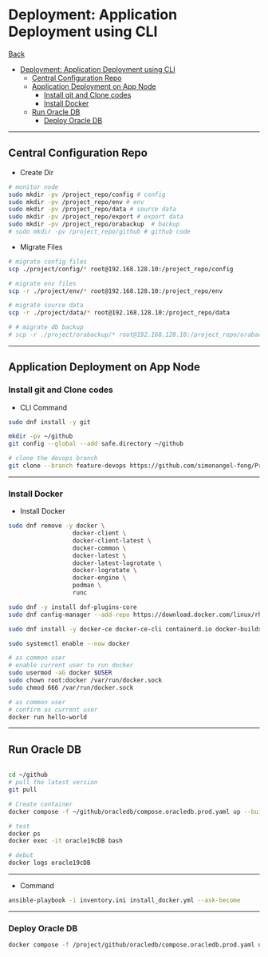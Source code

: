 # Deployment: Application Deployment using CLI

[Back](../../../README.md)

- [Deployment: Application Deployment using CLI](#deployment-application-deployment-using-cli)
  - [Central Configuration Repo](#central-configuration-repo)
  - [Application Deployment on App Node](#application-deployment-on-app-node)
    - [Install git and Clone codes](#install-git-and-clone-codes)
    - [Install Docker](#install-docker)
  - [Run Oracle DB](#run-oracle-db)
    - [Deploy Oracle DB](#deploy-oracle-db)

---

## Central Configuration Repo

- Create Dir

```sh
# monitor node
sudo mkdir -pv /project_repo/config # config
sudo mkdir -pv /project_repo/env # env
sudo mkdir -pv /project_repo/data # source data
sudo mkdir -pv /project_repo/export # export data
sudo mkdir -pv /project_repo/orabackup  # backup
# sudo mkdir -pv /project_repo/github # github code
```

- Migrate Files

```sh
# migrate config files
scp ./project/config/* root@192.168.128.10:/project_repo/config

# migrate env files
scp -r ./project/env/* root@192.168.128.10:/project_repo/env

# migrate source data
scp -r ./project/data/* root@192.168.128.10:/project_repo/data

# # migrate db backup
# scp -r ./project/orabackup/* root@192.168.128.10:/project_repo/orabackup
```

---

## Application Deployment on App Node

### Install git and Clone codes

- CLI Command

```sh
sudo dnf install -y git

mkdir -pv ~/github
git config --global --add safe.directory ~/github

# clone the devops branch
git clone --branch feature-devops https://github.com/simonangel-fong/Project-Toronto_Shared-Bike.git ~/github
```

---

### Install Docker

- Install Docker

```sh
sudo dnf remove -y docker \
                  docker-client \
                  docker-client-latest \
                  docker-common \
                  docker-latest \
                  docker-latest-logrotate \
                  docker-logrotate \
                  docker-engine \
                  podman \
                  runc

sudo dnf -y install dnf-plugins-core
sudo dnf config-manager --add-repo https://download.docker.com/linux/rhel/docker-ce.repo

sudo dnf install -y docker-ce docker-ce-cli containerd.io docker-buildx-plugin docker-compose-plugin

sudo systemctl enable --now docker

# as common user
# enable current user to run docker
sudo usermod -aG docker $USER
sudo chown root:docker /var/run/docker.sock
sudo chmod 666 /var/run/docker.sock

# as common user
# confirm as current user
docker run hello-world
```

---

## Run Oracle DB

```sh

cd ~/github
# pull the latest version
git pull

# Create container
docker compose -f ~/github/oracledb/compose.oracledb.prod.yaml up --build -d

# test
docker ps
docker exec -it oracle19cDB bash

# debut
docker logs oracle19cDB
```

---

- Command

```sh
ansible-playbook -i inventory.ini install_docker.yml --ask-become
```

---

### Deploy Oracle DB

```sh
docker compose -f /project/github/oracledb/compose.oracledb.prod.yaml up --build -d


```
